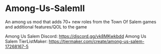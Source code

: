 # Among-Us-SalemII
An among us mod that adds 70+ new roles from the Town Of Salem games and additional features/QOL to the game

Among Us Salem Discord: https://discord.gg/vk8MKwkbdd
Among Us Salem TierListMaker: https://tiermaker.com/create/among-us-salem-17268167-5

